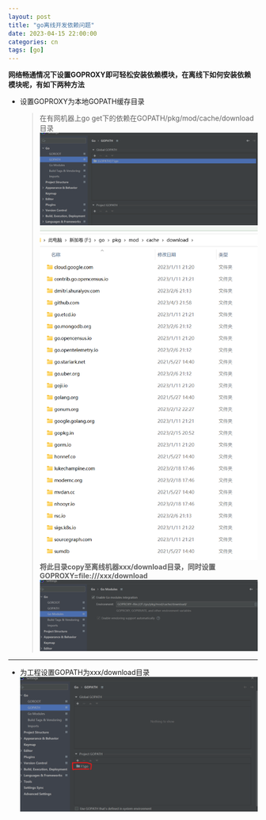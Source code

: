```yaml
---
layout: post
title: "go离线开发依赖问题"
date: 2023-04-15 22:00:00
categories: cn
tags: [go]
---
```


**网络畅通情况下设置GOPROXY即可轻松安装依赖模块，在离线下如何安装依赖模块呢，有如下两种方法**

* 设置GOPROXY为本地GOPATH缓存目录    
  > 在有网机器上go get下的依赖在GOPATH/pkg/mod/cache/download目录   
  ![](https://github.com/homeless2010/homeless2010.github.io/blob/master/img/go/2023-04-15-go%E7%A6%BB%E7%BA%BF%E5%BC%80%E5%8F%91%E4%BE%9D%E8%B5%96%E9%97%AE%E9%A2%98/gopath.png?raw=true)
  ![](https://raw.githubusercontent.com/homeless2010/homeless2010.github.io/master/img/go/2023-04-15-go%E7%A6%BB%E7%BA%BF%E5%BC%80%E5%8F%91%E4%BE%9D%E8%B5%96%E9%97%AE%E9%A2%98/download.png)    
  **将此目录copy至离线机器xxx/download目录，同时设置GOPROXY=file:///xxx/download**    
  ![](https://github.com/homeless2010/homeless2010.github.io/blob/master/img/go/2023-04-15-go%E7%A6%BB%E7%BA%BF%E5%BC%80%E5%8F%91%E4%BE%9D%E8%B5%96%E9%97%AE%E9%A2%98/goproxy.png?raw=true)
  
----------------------------------------------------------
* 为工程设置GOPATH为xxx/download目录    
  ![](https://github.com/homeless2010/homeless2010.github.io/blob/master/img/go/2023-04-15-go%E7%A6%BB%E7%BA%BF%E5%BC%80%E5%8F%91%E4%BE%9D%E8%B5%96%E9%97%AE%E9%A2%98/project_gopath.png?raw=true)    